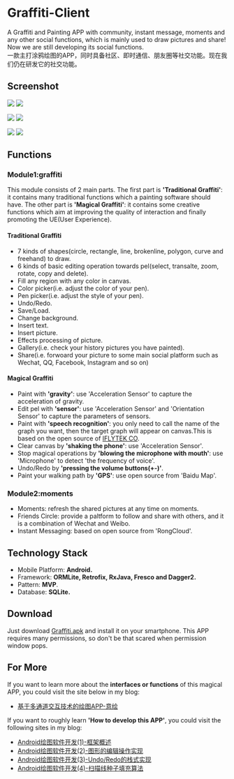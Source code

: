 # Graffiti-Client
A Graffiti and Painting APP with community, instant message, moments and any other social functions, which is mainly used to draw pictures and share! Now we are still developing its social functions.<br>
一款主打涂鸦绘图的APP，同时具备社区、即时通信、朋友圈等社交功能。现在我们仍在研发它的社交功能。

## Screenshot
![](http://yaochenkun.site/wp-content/uploads/2017/01/graffiti.jpg)
![](http://yaochenkun.site/wp-content/uploads/2017/01/momentsss.png)

![](http://yaochenkun.site/wp-content/uploads/2017/01/moments.png)
![](http://yaochenkun.site/wp-content/uploads/2017/01/momentss.png)

![](http://yaochenkun.site/wp-content/uploads/2017/01/moments4.png)
![](http://yaochenkun.site/wp-content/uploads/2017/01/moments2.png)

## Functions
### Module1:graffiti
This module consists of 2 main parts. The first part is __'Traditional Graffiti'__: it contains many traditional functions which a painting software should have. The other part is __'Magical Graffiti'__: it contains some creative functions which aim at improving the quality of interaction and finally promoting the UE(User Experience).

#### Traditional Graffiti
* 7 kinds of shapes(circle, rectangle, line, brokenline, polygon, curve and freehand) to draw. 
* 6 kinds of basic editing operation towards pel(select, transalte, zoom, rotate, copy and delete).
* Fill any region with any color in canvas.
* Color picker(i.e. adjust the color of your pen).
* Pen picker(i.e. adjust the style of your pen).
* Undo/Redo.
* Save/Load.
* Change background.
* Insert text.
* Insert picture.
* Effects processing of picture.
* Gallery(i.e. check your history pictures you have painted).
* Share(i.e. forwoard your picture to some main social platform such as Wechat, QQ, Facebook, Instagram and so on)

#### Magical Graffiti
* Paint with __'gravity'__: use 'Acceleration Sensor' to capture the acceleration of gravity.
* Edit pel with __'sensor'__: use 'Acceleration Sensor' and 'Orientation Sensor' to capture the parameters of sensors.
* Paint with __'speech recognition'__: you only need to call the name of the graph you want, then the target graph will appear on canvas.This is based on the open source of [IFLYTEK CO](http://www.iflytek.com/).
* Clear canvas by __'shaking the phone'__: use 'Acceleration Sensor'.
* Stop magical operations by __'blowing the microphone with mouth'__: use 'Microphone' to detect 'the frequency of voice'.
* Undo/Redo by __'pressing the volume buttons(+-)'__.
* Paint your walking path by __'GPS'__: use open source from 'Baidu Map'.

### Module2:moments
* Moments: refresh the shared pictures at any time on moments.
* Friends Circle: provide a paltform to follow and share with others, and it is a combination of Wechat and Weibo.
* Instant Messaging: based on open source from 'RongCloud'.

## Technology Stack
* Mobile Platform: __Android.__
* Framework: __ORMLite, Retrofix, RxJava, Fresco and Dagger2.__
* Pattern: __MVP__.
* Database: __SQLite.__

## Download
Just download [Graffiti.apk](https://github.com/yaochenkun/Graffiti/blob/master/Graffiti.apk) and install it on your smartphone. This APP requires many permissions, so don't be that scared when permission window pops.

## For More
If you want to learn more about the __interfaces or functions__ of this magical APP, you could visit the site below in my blog: <br>
* [基于多通道交互技术的绘图APP-意绘](http://yaochenkun.site/index.php/2016/07/11/yihui_article/)

If you want to roughly learn __'How to develop this APP'__, you could visit the following sites in my blog:
* [Android绘图软件开发(1)-框架概述](http://yaochenkun.site/index.php/2016/07/19/paintersum_article/)
* [Android绘图软件开发(2)-图形的编辑操作实现](http://yaochenkun.site/index.php/2016/07/19/editpel_article/)
* [Android绘图软件开发(3)-Undo/Redo的栈式实现](http://yaochenkun.site/index.php/2017/08/01/undoredo_article/)
* [Android绘图软件开发(4)-扫描线种子填充算法](http://yaochenkun.site/index.php/2017/08/05/scanline_article/)
